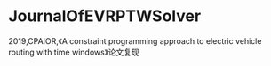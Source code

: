 # JournalOfEVRPTWSolver
2019,CPAIOR,《A constraint programming approach to electric vehicle routing with time windows》论文复现
